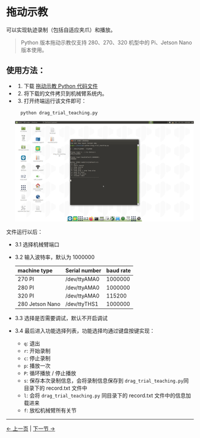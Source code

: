 # 拖动示教

可以实现轨迹录制（包括自适应夹爪）和播放。

> Python 版本拖动示教仅支持 280、270、320 机型中的 Pi、Jetson Nano 版本使用。

## 使用方法：

- 1. 下载 [拖动示教 Python 代码文件](https://github.com/elephantrobotics/pymycobot/blob/main/demo/drag_trial_teaching.py)
- 2. 将下载的文件拷贝到机械臂系统内。
- 3. 打开终端运行该文件即可：

  ```bash
    python drag_trial_teaching.py
  ```

    <img src="../../resources/10-ApplicationPython/drag.png" style="zoom:100%;" />

文件运行以后：

- 3.1 选择机械臂端口
- 3.2 输入波特率，默认为 1000000

  | **machine type** | **Serial number** | **baud rate** |
  | :--------------- | :---------------- | :------------ |
  | 270 PI           | /dev/ttyAMA0      | 1000000       |
  | 280 PI           | /dev/ttyAMA0      | 1000000       |
  | 320 PI           | /dev/ttyAMA0      | 115200        |
  | 280 Jetson Nano  | /dev/ttyTHS1      | 1000000       |

- 3.3 选择是否需要调试，默认不开启调试
- 3.4 最后进入功能选择列表，功能选择均通过键盘按键实现：

  - `q`: 退出
  - `r`: 开始录制
  - `c`: 停止录制
  - `p`: 播放一次
  - `P`: 循环播放 / 停止播放
  - `s`: 保存本次录制信息，会将录制信息保存到 `drag_trial_teaching.py`同目录下的 record.txt 文件中
  - `l`: 会将 `drag_trial_teaching.py` 同目录下的 record.txt 文件中的信息加载进来
  - `f`: 放松机械臂所有关节

---

[← 上一页](3_TCPIP.md) | [下一节 →](5_Handle_control.md)
